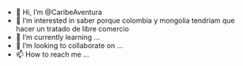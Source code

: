 - 👋 Hi, I’m @CaribeAventura
- 👀 I’m interested in saber porque colombia y mongolia tendriam que hacer un tratado de libre comercio 
- 🌱 I’m currently learning ...
- 💞️ I’m looking to collaborate on ...
- 📫 How to reach me ...

<!---
CaribeAventura/CaribeAventura is a ✨ special ✨ repository because its `README.md` (this file) appears on your GitHub profile.
You can click the Preview link to take a look at your changes.
--->
